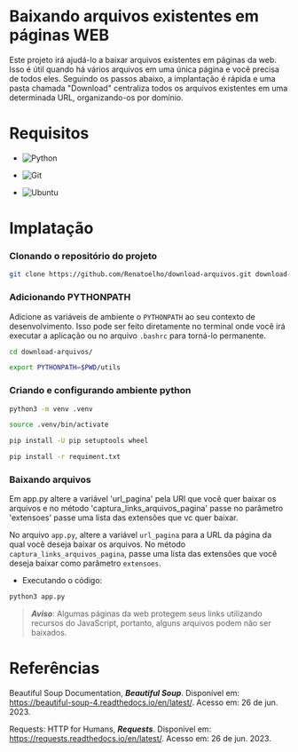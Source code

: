 
# Baixando arquivos existentes em páginas WEB

Este projeto irá ajudá-lo a baixar arquivos existentes em páginas da web. Isso é útil quando há vários arquivos em uma única página e você precisa de todos eles. Seguindo os passos abaixo, a implantação é rápida e uma pasta chamada "Download" centraliza todos os arquivos existentes em uma determinada URL, organizando-os por domínio.


# Requisitos

+ ![Python](https://img.shields.io/badge/Python-3.8+-E3E3E3)

+ ![Git](https://img.shields.io/badge/Git-2.25.1+-E3E3E3)

+ ![Ubuntu](https://img.shields.io/badge/Ubuntu-20.04-E3E3E3)


# Implatação

### Clonando o repositório do projeto

```bash
git clone https://github.com/Renatoelho/download-arquivos.git download-arquivos
```

### Adicionando PYTHONPATH

Adicione as variáveis de ambiente o ```PYTHONPATH``` ao seu contexto de desenvolvimento. Isso pode ser feito diretamente no terminal onde você irá executar a aplicação ou no arquivo ```.bashrc``` para torná-lo permanente.


```bash
cd download-arquivos/
```

```bash
export PYTHONPATH=$PWD/utils
```

### Criando e configurando ambiente python

```bash
python3 -m venv .venv
```

```bash
source .venv/bin/activate
```

```bash
pip install -U pip setuptools wheel
```

```bash
pip install -r requiment.txt
```


### Baixando arquivos

Em app.py altere a variável 'url_pagina' pela URl que você quer baixar os arquivos e no método 'captura_links_arquivos_pagina' passe no parâmetro 'extensoes' passe uma lista das extensões que vc quer baixar.

No arquivo ```app.py```, altere a variável ```url_pagina``` para a URL da página da qual você deseja baixar os arquivos. No método ```captura_links_arquivos_pagina```, passe uma lista das extensões que você deseja baixar como parâmetro ```extensoes```.

+ Executando o código:

```bash
python3 app.py
```

> ***Aviso***: Algumas páginas da web protegem seus links utilizando recursos do JavaScript, portanto, alguns arquivos podem não ser baixados.


# Referências

Beautiful Soup Documentation, ***Beautiful Soup***. Disponível em: <https://beautiful-soup-4.readthedocs.io/en/latest/>. Acesso em: 26 de jun. 2023.

Requests: HTTP for Humans, ***Requests***. Disponível em: <https://requests.readthedocs.io/en/latest/>. Acesso em: 26 de jun. 2023.
